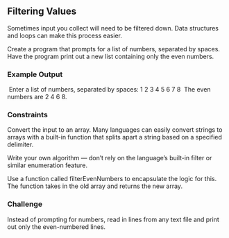 ## Filtering Values

Sometimes input you collect will need to be filtered down. Data structures and loops can make this process easier.

Create a program that prompts for a list of numbers, separated by spaces. Have the program print out a new list containing only the even numbers.

### Example Output

​
Enter a list of numbers, separated by spaces: 1 2 3 4 5 6 7 8
​
The even numbers are 2 4 6 8.

### Constraints

Convert the input to an array. Many languages can easily convert strings to arrays with a built-in function that splits apart a string based on a specified delimiter.

Write your own algorithm — don’t rely on the language’s built-in filter or similar enumeration feature.

Use a function called filterEvenNumbers to encapsulate the logic for this. The function takes in the old array and returns the new array.

### Challenge

Instead of prompting for numbers, read in lines from any text file and print out only the even-numbered lines.
